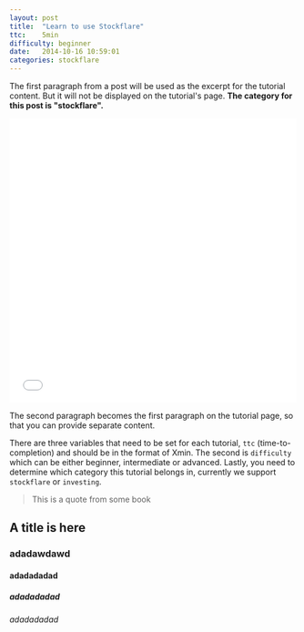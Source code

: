 ```yaml
---
layout: post
title:  "Learn to use Stockflare"
ttc:    5min
difficulty: beginner
date:   2014-10-16 10:59:01
categories: stockflare
---
```

The first paragraph from a post will be used as the excerpt for the tutorial content. But it will not be displayed on the tutorial's page. **The category for this post is "stockflare".**

<iframe src="//player.vimeo.com/video/108550980?title=0&amp;byline=0&amp;portrait=0&amp;badge=0" width="100%" height="500" frameborder="0" webkitallowfullscreen mozallowfullscreen allowfullscreen></iframe>

The second paragraph becomes the first paragraph on the tutorial page, so that you can provide separate content.

There are three variables that need to be set for each tutorial, `ttc` (time-to-completion) and should be in the format of Xmin. The second is `difficulty` which can be either beginner, intermediate or advanced. Lastly, you need to determine which category this tutorial belongs in, currently we support `stockflare` or `investing`.

>  This is a quote from some book

## A title is here

### adadawdawd


#### adadadadad

##### adadadadad

###### adadadadad
